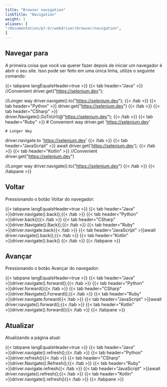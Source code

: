```yaml
---
title: "Browser navigation"
linkTitle: "Navigation"
weight: 1
aliases: [
"/documentation/pt-br/webdriver/browser/navigation",
]
---
```


## Navegar para

A primeira coisa que você vai querer fazer depois de iniciar um navegador é
abrir o seu site. Isso pode ser feito em uma única linha, utilize o seguinte comando:

{{< tabpane langEqualsHeader=true >}}
  {{< tab header="Java" >}}
//Convenient
driver.get("https://selenium.dev");

//Longer way
driver.navigate().to("https://selenium.dev");
  {{< /tab >}}
  {{< tab header="Python" >}}
driver.get("https://selenium.dev")
  {{< /tab >}}
  {{< tab header="CSharp" >}}
driver.Navigate().GoToUrl(@"https://selenium.dev");
  {{< /tab >}}
  {{< tab header="Ruby" >}}
    # Convenient way
driver.get 'https://selenium.dev'

    # Longer Way
driver.navigate.to 'https://selenium.dev'
  {{< /tab >}}
  {{< tab header="JavaScript" >}}
await driver.get('https://selenium.dev');
  {{< /tab >}}
  {{< tab header="Kotlin" >}}
//Convenient
driver.get("https://selenium.dev")

//Longer way
driver.navigate().to("https://selenium.dev")
  {{< /tab >}}
{{< /tabpane >}}

## Voltar

Pressionando o botão Voltar do navegador:

{{< tabpane langEqualsHeader=true >}}
  {{< tab header="Java" >}}driver.navigate().back();{{< /tab >}}
  {{< tab header="Python" >}}driver.back(){{< /tab >}}
  {{< tab header="CSharp" >}}driver.Navigate().Back();{{< /tab >}}
  {{< tab header="Ruby" >}}driver.navigate.back{{< /tab >}}
  {{< tab header="JavaScript" >}}await driver.navigate().back();{{< /tab >}}
  {{< tab header="Kotlin" >}}driver.navigate().back() {{< /tab >}}
{{< /tabpane >}}

## Avançar
Pressionando o botão Avançar do navegador:

{{< tabpane langEqualsHeader=true >}}
  {{< tab header="Java" >}}driver.navigate().forward();{{< /tab >}}
  {{< tab header="Python" >}}driver.forward(){{< /tab >}}
  {{< tab header="CSharp" >}}driver.Navigate().Forward();{{< /tab >}}
  {{< tab header="Ruby" >}}driver.navigate.forward{{< /tab >}}
  {{< tab header="JavaScript" >}}await driver.navigate().forward();{{< /tab >}}
  {{< tab header="Kotlin" >}}driver.navigate().forward(){{< /tab >}}
{{< /tabpane >}}

## Atualizar

Atualizando a página atual:

{{< tabpane langEqualsHeader=true >}}
  {{< tab header="Java" >}}driver.navigate().refresh();{{< /tab >}}
  {{< tab header="Python" >}}driver.refresh(){{< /tab >}}
  {{< tab header="CSharp" >}}driver.Navigate().Refresh();{{< /tab >}}
  {{< tab header="Ruby" >}}driver.navigate.refresh{{< /tab >}}
  {{< tab header="JavaScript" >}}await driver.navigate().refresh();{{< /tab >}}
  {{< tab header="Kotlin" >}}driver.navigate().refresh(){{< /tab >}}
{{< /tabpane >}}
